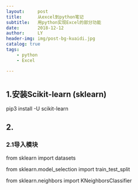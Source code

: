 ```yaml
---
layout:     post
title:      从excel到python笔记
subtitle:   用python实现Excel的部分功能
date:       2018-12-12
author:     LY
header-img: img/post-bg-kuaidi.jpg
catalog: true
tags:
    - python	
    - Excel

---
```


# 
## 1.安装Scikit-learn (sklearn)

pip3 install -U scikit-learn

## 2.

### 2.1导入模块

from sklearn import datasets

from sklearn.model_selection import train_test_split

from sklearn.neighbors import KNeighborsClassifier

